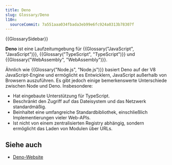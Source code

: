 ```yaml
---
title: Deno
slug: Glossary/Deno
l10n:
  sourceCommit: 7a551aaa034fbada3eb99e6fc924a0313b78307f
---
```


{{GlossarySidebar}}

**Deno** ist eine Laufzeitumgebung für {{Glossary("JavaScript", "JavaScript")}}, {{Glossary("TypeScript", "TypeScript")}} und {{Glossary("WebAssembly", "WebAssembly")}}.

Ähnlich wie {{Glossary("Node.js", "Node.js")}} basiert Deno auf der V8 JavaScript-Engine und ermöglicht es Entwicklern, JavaScript außerhalb von Browsern auszuführen. Es gibt jedoch einige bemerkenswerte Unterschiede zwischen Node und Deno. Insbesondere:

- Hat eingebaute Unterstützung für TypeScript.
- Beschränkt den Zugriff auf das Dateisystem und das Netzwerk standardmäßig.
- Beinhaltet eine umfangreiche Standardbibliothek, einschließlich Implementierungen vieler Web-APIs.
- Ist nicht von einem zentralisierten Registry abhängig, sondern ermöglicht das Laden von Modulen über URLs.

## Siehe auch

- [Deno-Website](https://deno.com/)
